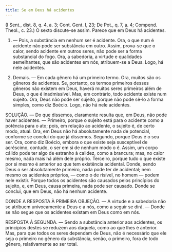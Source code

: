 ```yaml
---
title: Se em Deus há acidentes
---
```


(I Sent., dist. 8, q. 4, a. 3; Cont. Gent. I, 23; De Pot., q. 7, a. 4; Compend. Theol., c. 23.)
  O sexto discute-se assim. Parece que em Deus há acidentes.  

1. — Pois, a substância em nenhum ser é acidente. Ora, o que num é acidente não pode ser substância em outro. Assim, prova-se que o calor, sendo acidente em outros seres, não pode ser a forma substancial do fogo. Ora, a sabedoria, a virtude e qualidades semelhantes, que são acidentes em nós, atribuem-se a Deus. Logo, há nele acidentes. 

2. Demais. — Em cada gênero há um primeiro termo. Ora, muitos são os gêneros de acidentes. Se, portanto, os termos primeiros desses gêneros não existem em Deus, haverá muitos seres primeiros além de Deus, o que é inadmissível.  Mas, em contrário, todo acidente existe num sujeito. Ora, Deus não pode ser sujeito, porque não pode sê-lo a forma simples, como diz Boécio. Logo, não há nele acidentes.  

SOLUÇÃO. — Do que dissemos, claramente resulta que, em Deus, não pode haver acidentes. — Primeiro, porque o sujeito está para o acidente como a potência para o ato; pois, em relação ao acidente, o sujeito é, de certo modo, atual. Ora, em Deus não há absolutamente nada de potencial, conforme se conclui do que já dissemos.  Segundo, porque Deus é o seu ser. Ora, como diz Boécio, embora o que existe seja susceptível de acréscimo, contudo, o ser em si de nenhum modo o é. Assim, um corpo cálido pode ter algo de estranho à calidez, como a brancura; mas, no calor mesmo, nada mais há além dele próprio.  Terceiro, porque tudo o que existe por si mesmo é anterior ao que tem existência acidental. Donde, sendo Deus o ser absolutamente primeiro, nada pode ter de acidental; nem mesmo os acidentes próprios, — como o de risível, no homem — podem nele existir. Porque todos os acidentes são causados pelos princípios do sujeito, e, em Deus, causa primeira, nada pode ser causado. Donde se conclui, que em Deus, não há nenhum acidente.  

DONDE A RESPOSTA À PRIMEIRA OBJEÇÃO. — A virtude e a sabedoria não se atribuem univocamente a Deus e a nós, como a seguir se dirá. — Donde se não segue que os acidentes existam em Deus como em nós.  

RESPOSTA À SEGUNDA. — Sendo a substância anterior aos acidentes, os princípios destes se reduzem aos daquela, como ao que lhes é anterior. Mas, para que todos os seres dependam de Deus, não é necessário que ele seja o primeiro no gênero da substância, senão, o primeiro, fora de todo gênero, relativamente ao ser total.